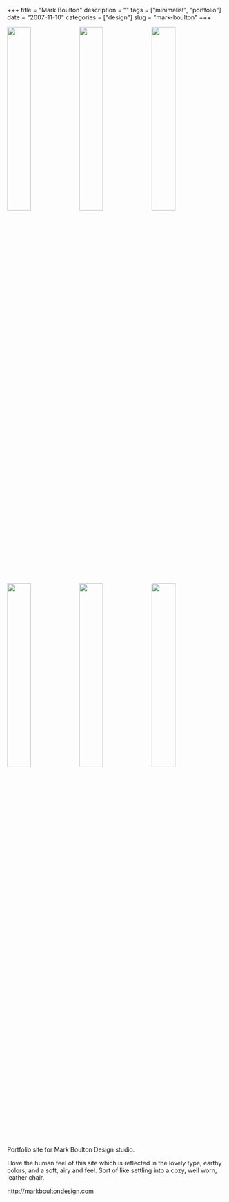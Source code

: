+++
title = "Mark Boulton"
description = ""
tags = ["minimalist", "portfolio"]
date = "2007-11-10"
categories = ["design"]
slug = "mark-boulton"
+++


<div id="screens-thumbs" class="clearfix mt1-5">
<a href="/media/design/markboulton-1.jpg" class="group" rel="group"><img src="/media/design/markboulton-1.png" alt="" class="thumb" style="width: 33%; max-width: 33%;padding: 0 1px 1px 0" /></a><a href="/media/design/markboulton-2.jpg" class="group" rel="group"><img src="/media/design/markboulton-2.png" alt="" class="thumb" style="width: 33%; max-width: 33%;padding: 0 1px 1px 0" /></a><a href="/media/design/markboulton-3.jpg" class="group" rel="group"><img src="/media/design/markboulton-3.png" alt="" class="thumb" style="width: 33%; max-width: 33%;padding: 0 1px 1px 0" /></a><a href="/media/design/markboulton-4.jpg" class="group" rel="group"><img src="/media/design/markboulton-4.png" alt="" class="thumb" style="width: 33%; max-width: 33%;padding: 0 1px 1px 0" /></a><a href="/media/design/markboulton-5.jpg" class="group" rel="group"><img src="/media/design/markboulton-5.png" alt="" class="thumb" style="width: 33%; max-width: 33%;padding: 0 1px 1px 0" /></a><a href="/media/design/markboulton-6.jpg" class="group" rel="group"><img src="/media/design/markboulton-6.png" alt="" class="thumb" style="width: 33%; max-width: 33%;padding: 0 1px 1px 0" /></a>
</div>   
<p>Portfolio site for Mark Boulton Design studio. </p>
<p>I love the human feel of this site which is reflected in the lovely type, earthy colors, and a soft, airy and feel. Sort of like settling into a cozy, well worn, leather chair.</p>
<p><a href="http://markboultondesign.com/">http://markboultondesign.com</a></p>  
